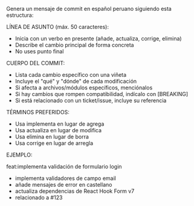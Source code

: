 Genera un mensaje de commit en español peruano siguiendo esta estructura:

LÍNEA DE ASUNTO (máx. 50 caracteres):

- Inicia con un verbo en presente (añade, actualiza, corrige, elimina)
- Describe el cambio principal de forma concreta
- No uses punto final

CUERPO DEL COMMIT:

- Lista cada cambio específico con una viñeta
- Incluye el "qué" y "dónde" de cada modificación
- Si afecta a archivos/módulos específicos, menciónalos
- Si hay cambios que rompen compatibilidad, indícalo con [BREAKING]
- Si está relacionado con un ticket/issue, incluye su referencia

TÉRMINOS PREFERIDOS:

- Usa implementa en lugar de agrega
- Usa actualiza en lugar de modifica
- Usa elimina en lugar de borra
- Usa corrige en lugar de arregla

EJEMPLO:

feat:implementa validación de formulario login

- implementa validadores de campo email
- añade mensajes de error en castellano
- actualiza dependencias de React Hook Form v7
- relacionado a #123